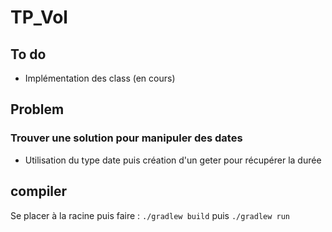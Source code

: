 # TP_Vol

## To do
- Implémentation des class (en cours)

## Problem
### Trouver une solution pour manipuler des dates
- Utilisation du type date puis création d'un geter pour récupérer la durée

## compiler

Se placer à la racine puis faire : `./gradlew build` puis `./gradlew run` 
